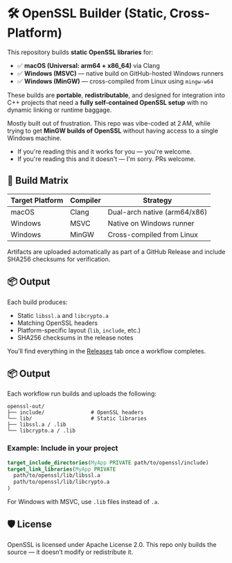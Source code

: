 # 🛠️ OpenSSL Builder (Static, Cross-Platform)

This repository builds **static OpenSSL libraries** for:

- ✅ **macOS (Universal: arm64 + x86_64)** via Clang
- ✅ **Windows (MSVC)** — native build on GitHub-hosted Windows runners
- ✅ **Windows (MinGW)** — cross-compiled from Linux using `mingw-w64`

These builds are **portable**, **redistributable**, and designed for integration into C++ projects that need a **fully self-contained OpenSSL setup** with no dynamic linking or runtime baggage.

Mostly built out of frustration. This repo was vibe-coded at 2 AM, while trying to get **MinGW builds of OpenSSL** without having access to a single Windows machine.

- If you're reading this and it works for you — you're welcome.
- If you're reading this and it doesn't — I'm sorry. PRs welcome.
  
## 🔄 Build Matrix

| Target Platform | Compiler | Strategy                      |
|-----------------|----------|-------------------------------|
| macOS           | Clang    | Dual-arch native (arm64/x86)  |
| Windows         | MSVC     | Native on Windows runner      |
| Windows         | MinGW    | Cross-compiled from Linux     |

Artifacts are uploaded automatically as part of a GitHub Release and include SHA256 checksums for verification.

## 📦 Output

Each build produces:
- Static `libssl.a` and `libcrypto.a`
- Matching OpenSSL headers
- Platform-specific layout (`lib`, `include`, etc.)
- SHA256 checksums in the release notes

You’ll find everything in the [Releases](../../releases) tab once a workflow completes.

## 📦 Output

Each workflow run builds and uploads the following:

```
openssl-out/
├── include/               # OpenSSL headers
└── lib/                   # Static libraries
├── libssl.a / .lib
└── libcrypto.a / .lib
```

### Example: Include in your project
```cmake
target_include_directories(MyApp PRIVATE path/to/openssl/include)
target_link_libraries(MyApp PRIVATE
  path/to/openssl/lib/libssl.a
  path/to/openssl/lib/libcrypto.a
)
```

For Windows with MSVC, use `.lib` files instead of `.a`.

## 🛡️ License

OpenSSL is licensed under Apache License 2.0.
This repo only builds the source — it doesn’t modify or redistribute it.
